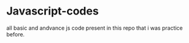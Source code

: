 # Javascript-codes

all basic and andvance js code present in this repo that i was practice before.
